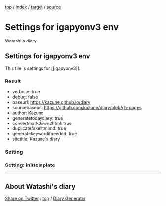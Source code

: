 [top](index.html) / [index](index.html) / [target](https://kazune.github.io/diary/settings.html) / [source](https://github.com/kazune/diary/blob/gh-pages/settings.src.md) 

Settings for igapyonv3 env
=====================================================================================================
Watashi's diary

## Settings for igapyonv3 env

This file is settings for [[igapyonv3]].

### Result

* verbose: true
* debug: false
* baseurl: https://kazune.github.io/diary
* sourcebaseurl: https://github.com/kazune/diary/blob/gh-pages
* author: Kazune
* generatetodaydiary: true
* convertmarkdown2html: true
* duplicatefakehtmlmd: true
* generatekeywordifneeded: true
* sitetitle: Kazune's diary

### Setting











### Setting: inittemplate



----------------------------------------------------------------------------------------------------

## About Watashi's diary

[Share on Twitter](https://twitter.com/intent/tweet?hashtags=igapyon%2Cdiary%2C%E3%81%84%E3%81%8C%E3%81%B4%E3%82%87%E3%82%93%2Cigapyonv3&text=Settings+for+igapyonv3+env&url=https%3A%2F%2Fkazune.github.io%2Fdiary%2Fsettings.html) / [top](index.html) / [Diary Generator](https://github.com/igapyon/igapyonv3)

